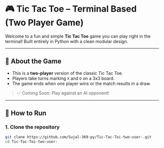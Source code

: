 # 🎮 Tic Tac Toe – Terminal Based (Two Player Game)

Welcome to a fun and simple **Tic Tac Toe** game you can play right in the terminal! Built entirely in Python with a clean modular design.

---

## 🧩 About the Game

- This is a **two-player** version of the classic Tic Tac Toe.
- Players take turns marking `X` and `O` on a 3x3 board.
- The game ends when one player wins or the match results in a draw.

> ✅ Coming Soon: Play against an AI opponent!

---

## 🚀 How to Run

### 1. Clone the repository
```bash
git clone https://github.com/Sujal-369-py/Tic-Tac-Toi-two-user-.git
cd Tic-Tac-Toi-two-user-


